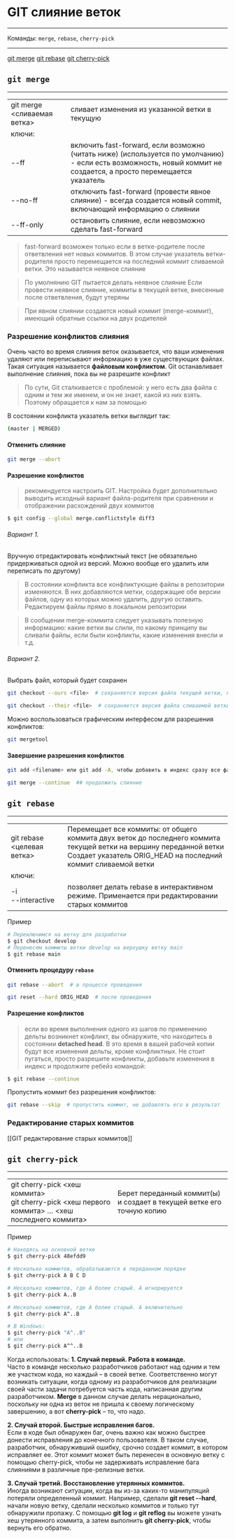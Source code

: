 
# GIT слияние веток
***
Команды: `merge`, `rebase`, `cherry-pick`
***
[git merge](#git%20merge)
[git rebase](#git%20rebase)
[git cherry-pick](#git%20cherry-pick)

## `git merge`
***


| | |
|-|-|
|git merge <сливаемая ветка>|сливает изменения из указанной ветки в текущую|
|ключи:||
|--ff|включить fast-forward, если возможно (читать ниже) (используется по умолчанию) - если есть возможность, новый коммит не создается, а просто перемещается указатель|
|--no-ff|отключить fast-forward (провести явное слияние) - всегда создается новый commit, включающий информацию о слиянии|
|--ff-only|остановить слияние, если невозможно сделать fast-forward|

>fast-forward возможен только если в ветке-родителе после ответвления нет новых коммитов. В этом случае указатель ветки-родителя просто перемещается на последний коммит сливаемой ветки. Это называется неявное слияние

>По умолнянию GIT пытается делать неявное слияние
>Если провести неявное слияние, коммиты в текущей ветке, внесенные после ответвления, будут утеряны

>При явном слиянии создается новый коммит (merge-коммит), имеющий обратные ссылки на двух родителей

### Разрешение конфликтов слияния

Очень часто во время слияния веток оказывается, что ваши изменения удаляют или переписывают информацию в уже существующих файлах. Такая ситуация называется **файловым конфликтом**. Git останавливает выполнение слияния, пока вы не разрешите конфликт

>По сути, Git сталкивается с проблемой: у него есть два файла с одним и тем же именем, и он не знает, какой из них взять. Поэтому обращается к нам за помощью

В состоянии конфликта указатель ветки выглядит так:
```bash
(master | MERGED)
```

#### Отменить слияние

```bash
git merge --abort
```

#### Разрешение конфликтов

>рекомендуется настроить GIT. Настройка будет дополнительно выводить исходный вариант файла-родителя при сравнении и отображении расхождений двух коммитов

```bash
$ git config --global merge.conflictstyle diff3
```


###### Вариант 1. 
Вручную отредактировать конфликтный текст (не обязательно придерживаться одной из версий. Можно вообще его удалить или переписать по другому)

>В состоянии конфликта все конфликтующие файлы в репозитории изменяются. В них добавляются метки, содержащие обе версии файлов, одну из которых можно удалить, другую оставить. Редактируем файлы прямо в локальном репозитории

>В сообщении merge-коммита следует указывать полезную информацию: какие ветки вы слили, по какому принципу вы сливали файлы, если были конфликты, какие изменения внесли и т.д.

###### Вариант 2.
Выбрать файл, который будет сохранен
```bash
git checkout --ours <file>  # сохраняется версия файла текущей ветки, на которой находится указатель HEAD (целевой ветки)

git checkout --their <file>  # сохраняется версия файла сливаемой ветки
```

Можно воспользоваться графическим интерфесом для разрешения конфликтов:

```bash
git mergetool
```

#### Завершение разрешения конфликтов

```bash
git add <filename> или git add -A, чтобы добавить в индекс сразу все файлы, конфликты которых разрешены. После этого следует сообщить Git, что мы можем продолжить слияние

git merge --continue  ## продолжить слияние
```


## `git rebase`
***


| | |
|-|-|
|git rebase <целевая ветка>|Перемещает все коммиты: от общего коммита двух веток до последнего коммита текущей ветки на вершину переданной ветки<br>Создает указатель ORIG_HEAD на последний коммит сливаемой ветки|
|ключи:||
|-i<br>--interactive|позволяет делать rebase в интерактивном режиме. Применается при редактировании старых коммитов|

Пример
```bash
# Переключимся на ветку для разработки  
$ git checkout develop  
# Перенесем коммиты ветки develop на верхушку ветку main  
$ git rebase main
```


#### Отменить процедуру `rebase`

```bash
git rebase --abort  # в процессе проведения

git reset --hard ORIG_HEAD  # после проведения
```

#### Разрешение конфликтов

>если во время выполнения одного из шагов по применению дельты возникнет конфликт, вы обнаружите, что находитесь в состоянии **detached head**. В это время в вашей рабочей копии будут все изменения дельты, кроме конфликтных. Не стоит пугаться, просто разрешите конфликты, добавьте изменения в индекс и продолжите ребейз командой:  

```bash
$ git rebase --continue
```

Пропустить коммит без разрешения конфликтов:

```bash
git rebase --skip  # пропустить коммит, не добавлять его в результат
```

### Редактирование старых коммитов

[[GIT редактирование старых коммитов]]


## `git cherry-pick`
***

| | |
|-|-|
|git cherry-pick <хеш коммита><br>git cherry-pick <хеш первого коммита> … <хеш последнего коммита>|Берет переданный коммит(ы) и создает в текущей ветке его точную копию|

Пример

```bash
# Находясь на основной ветке  
$ git cherry-pick 48efdd9
```

```bash
# Несколько коммитов, обрабатываются в переданном порядке
$ git cherry-pick A B C D
```

```bash
# Несколько коммитов, где A более старый. A игнорируется 
$ git cherry-pick A..B
```

```bash
# Несколько коммитов, где A более старый. A включительно
$ git cherry-pick A^..B

# В Windows:
$ git cherry-pick "A^..B"
# или
$ git cherry-pick A^^..B
```

Когда использовать:
**1. Случай первый. Работа в команде.**  
Часто в команде несколько разработчиков работают над одним и тем же участком кода, но каждый – в своей ветке. Соответственно могут возникать ситуации, когда одному из разработчиков для реализации своей части задачи потребуется часть кода, написанная другим разработчиком. **Merge** в данном случае делать нерационально, поскольку ни одна из веток не пришла к своему логическому завершению, а вот **cherry-pick** – то, что надо.  
  
**2. Случай второй. Быстрые исправления багов.**  
Если в коде был обнаружен баг, очень важно как можно быстрее донести исправления до конечного пользователя. В таком случае, разработчик, обнаруживший ошибку, срочно создает коммит, в котором исправляет ее. Этот коммит может быть перенесен в основную ветку с помощью cherry-pick, чтобы не задерживать исправление бага слияниями в различные пре-релизные ветки.  
  
**3. Случай третий. Восстановление утерянных коммитов.**  
Иногда возникают ситуации, когда вы из-за каких-то манипуляций потеряли определенный коммит. Например, сделали **git reset --hard**, начали новую ветку, сделали несколько коммитов и только тут обнаружили пропажу. С помощью **git log** и **git reflog** вы можете узнать хеш утерянного коммита, а затем выполнить **git cherry-pick**, чтобы вернуть его обратно.
